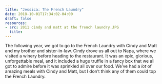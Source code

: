```yaml
---
title: "Jessica: The French Laundry"
date: 2018-10-01T17:34:02-04:00
draft: false
resources:
- src: 2011 cindy and matt at the french laundry.JPG
  title: 
---
```


The following year, we got to go to the French Laundry with Cindy and Matt and my brother and sister-in-law. Cindy drove us all out to Napa, where we visited a winery before heading to the restaurant. It was an epic, glorious, unforgettable meal, and it included a huge truffle in a fancy box that we all got to admire before it was sprinkled all over our food. We’ve had a *lot* of amazing meals with Cindy and Matt, but I don’t think any of them could top the French Laundry.

